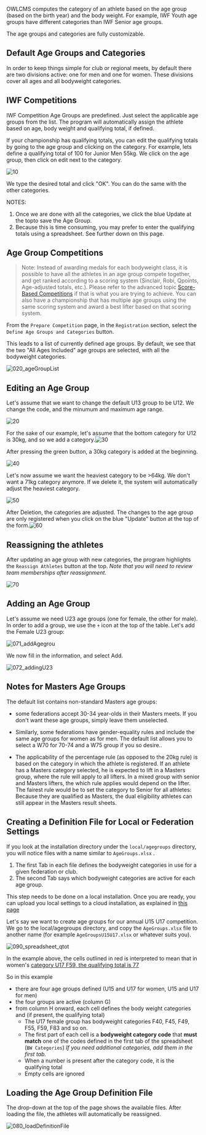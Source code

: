 
OWLCMS computes the category of an athlete based on the age group (based on the birth year) and the body weight.  For example, IWF Youth age groups have different categories than IWF Senior age groups.

The age groups and categories are fully customizable. 

## Default Age Groups and Categories

In order to keep things simple for club or regional meets, by default there are two divisions active:  one for men and one for women. These divisions cover all ages and all bodyweight categories. 

## IWF Competitions

IWF Competition Age Groups are predefined.  Just select the applicable age groups from the list.  The program will automatically assign the athlete based on age, body weight and qualifying total, if defined.

If your championship has qualifying totals, you can edit the qualifying totals by going to the age group and clicking on the category. For example, lets define a qualifying total of 100 for Junior Men 55kg.  We click on the age group, then click on edit next to the category.

![10](nimg/2210DefineAgeGroupsAndCategories/10.png)

We type the desired total and click "OK".  You can do the same with the other categories.

NOTES:

1. Once we are done with all the categories, we click the blue Update at the topto save the Age Group.
2. Because this is time consuming, you may prefer to enter the qualifying totals using a spreadsheet.  See further down on this page.

## Age Group Competitions

> Note: Instead of awarding medals for each bodyweight class, it is possible to have all the athletes in an age group compete together, and get ranked according to a scoring system (Sinclair, Robi, Qpoints, Age-adjusted totals, etc.).  Please refer to the advanced topic [Score-Based Competitions](ScoreBasedCompetitions) if that is what you are trying to achieve.  You can also have a championship that has multiple age groups using the same scoring system and award a best lifter based on that scoring system.

From the  `Prepare Competition` page, in the `Registration` section,  select the `Define Age Groups and Categories` button.  

This leads to a list of currently defined age groups.  By default, we see that the two "All Ages Included" age groups are selected, with all the bodyweight categories.

![020_ageGroupList](img/Categories/020_ageGroupList.png)

## Editing an Age Group

Let's assume that we want to change the default U13 group to be U12.  We change the code, and the minumum and maximum age range.

![20](nimg/2210DefineAgeGroupsAndCategories/20.png)

For the sake of our example, let's assume that the bottom category for U12 is 30kg, and so we add a category.![30](nimg/2210DefineAgeGroupsAndCategories/30.png)

After pressing the green button, a 30kg category is added at the beginning.  

![40](nimg/2210DefineAgeGroupsAndCategories/40.png)

Let's now assume we want the heaviest category to be >64kg.  We don't want a 71kg category anymore.  If we delete it, the system will automatically adjust the heaviest category.

![50](nimg/2210DefineAgeGroupsAndCategories/50.png)

After Deletion, the categories are adjusted. The changes to the age group are only registered when you click on the blue "Update" button at the top of the form.![60](nimg/2210DefineAgeGroupsAndCategories/60.png)

## Reassigning the athletes

After updating an age group with new categories, the program highlights the `Reassign Athletes` button at the top.  *Note that you will need to review team memberships after reassignment*.

![70](nimg/2210DefineAgeGroupsAndCategories/70.png)

## Adding an Age Group

Let's assume we need U23 age groups (one for female, the other for male).  In order to add a group, we use the `+` icon at the top of the table.  Let's add the Female U23 group:

![071_addAgegrou](nimg/2210DefineAgeGroupsAndCategories/071_addAgegrou.png)

We now fill in the information, and select Add.

![072_addingU23](nimg/2210DefineAgeGroupsAndCategories/072_addingU23.png)

## Notes for Masters Age Groups

The default list contains non-standard Masters age groups:

- some federations accept 30-34 year-olds in their Masters meets. If you don't want these age groups, simply leave them unselected.
- Similarly, some federations have gender-equality rules and include the same age groups for women as for men.  The default list allows you to select a W70 for 70-74 and a W75 group if you so desire..

- The applicability of the percentage rule (as opposed to the 20kg rule) is based on the category in which the athlete is registered.  If an athlete has a Masters category selected, he is expected to lift in a Masters group, where the rule will apply to all lifters.  In a mixed group with senior and Masters lifters, the which rule applies would depend on the lifter.  The fairest rule would be to set the category to Senior for all athletes: Because they are qualified as Masters, the dual eligibility athletes can still appear in the Masters result sheets.

## Creating a Definition File for Local or Federation Settings

If you look at the installation directory under the `local/agegroups` directory, you will notice files with a name similar to `AgeGroups.xlsx` .  

1. The first Tab in each file defines the bodyweight categories in use for a given federation or club.  
2. The second Tab says which bodyweight categories are active for each age group.

This step needs to be done on a local installation.  Once you are ready, you can upload you local settings to a cloud installation, as explained in [this page](UploadingLocalSettings)

Let's say we want to create age groups for our annual U15 U17 competition.  We go to the local/agegroups directory, and copy the `AgeGroups.xlsx` file to another name (for example `AgeGroupsU15U17.xlsx` or whatever suits you).

![090_spreadsheet_qtot](img/Categories/090_spreadsheet_qtot.png)

In the example above, the cells outlined in red is interpreted to mean that in women's <u>category U17 F59, the qualifying total is 77</u>

So in this example

- there are four age groups defined (U15 and U17 for women, U15 and U17 for men)
- the four groups are active (column G)
- from column H onward, each cell defines the body weight categories and (if present, the qualifying total)
  - The U17 female group has bodyweight categories F40, F45, F49, F55, F59, F83 and so on.
  - The first part of each cell is a **bodyweight category code** that **must match** one of the codes defined in the first tab of the spreadsheet (`BW Categories`)  **If you need additional categories, add them in the first tab*.*
  - When a number is present after the category code, it is the qualifying total
  - Empty cells are ignored

## Loading the Age Group  Definition File

The drop-down at the top of the page shows the available files.  After loading the file, the athletes will automatically be reassigned.

![080_loadDefinitionFile](nimg/2210DefineAgeGroupsAndCategories/080_loadDefinitionFile.png)
